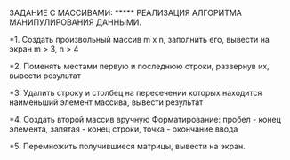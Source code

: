 ЗАДАНИЕ С МАССИВАМИ:
***** РЕАЛИЗАЦИЯ АЛГОРИТМА МАНИПУЛИРОВАНИЯ ДАННЫМИ.

*1. Создать произвольный массив m x n, заполнить его, вывести на экран
m > 3, n > 4

*2. Поменять местами первую и последнюю строки, развернув их, вывести результат

*3. Удалить строку и столбец на пересечении которых находится наименьший элемент массива, вывести результат

*4. Создать второй массив вручную
Форматирование: пробел - конец элемента, запятая - конец строки, точка - окончание ввода

*5. Перемножить получившиеся матрицы, вывести на экран.
